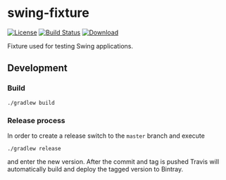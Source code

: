 swing-fixture
=============

[![License](http://img.shields.io/badge/license-EPL-blue.svg?style=flat)](https://www.eclipse.org/legal/epl-v10.html)
[![Build Status](https://travis-ci.org/test-editor/swing-fixture.svg?branch=develop)](https://travis-ci.org/test-editor/swing-fixture)
[![Download](https://api.bintray.com/packages/test-editor/Fixtures/swing-fixture/images/download.svg)](https://bintray.com/test-editor/Fixtures/swing-fixture/_latestVersion)

Fixture used for testing Swing applications.

## Development

### Build

    ./gradlew build

### Release process

In order to create a release switch to the `master` branch and execute

    ./gradlew release

and enter the new version. After the commit and tag is pushed Travis will automatically build and deploy the tagged version to Bintray.